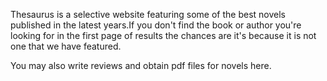 Thesaurus is a selective website featuring some of the best novels published in the latest years.If you don't find the book or author you're looking for in the first page of results the chances are it's because it is not one that we have featured.

You may also write reviews and obtain pdf files for novels here.
